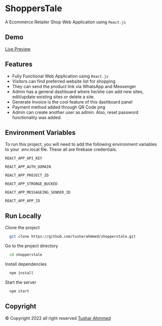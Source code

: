# ShoppersTale

A Ecommerce Retailer Shop Web Application using `React.js`


## Demo

[Live Preview](https://shoppers-tale.web.app/)


## Features

- Fully Functional Web Application using `React.js`
- Visitors can find preferred website list for shopping
- They can send the product link via WhatsApp and Messenger
- Admin has a general dashboard where he/she can add new sites, edit/update existing sites or delete a site.
- Generate Invoice is the cool feature of this dashboard panel 
- Payment method added through QR Code png
- Admin can create another user as admin. Also, reset password functionality was added.



## Environment Variables

To run this project, you will need to add the following environment variables to your .env.local file.
These all are firebase credentials.

`REACT_APP_API_KEY`

`REACT_APP_AUTH_DOMAIN`

`REACT_APP_PROJECT_ID`

`REACT_APP_STRONGE_BUCKED`

`REACT_APP_MESSAGEING_SENDER_ID`

`REACT_APP_APP_ID`



## Run Locally

Clone the project

```bash
  git clone https://github.com/tusharahmmed/shopperstale.git
```

Go to the project directory

```bash
  cd shopperstale
```

Install dependencies

```bash
  npm install
```

Start the server

```bash
  npm start
```




## Copyright

© Copyright 2022 all right reserved  [Tushar Ahmmed](https://github.com/tusharahmmed)
